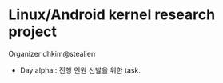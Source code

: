 # Linux/Android kernel research project

Organizer dhkim@stealien

- Day alpha : 진행 인원 선발을 위한 task.

